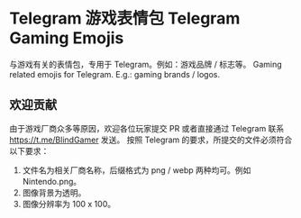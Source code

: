 # Telegram 游戏表情包 Telegram Gaming Emojis

与游戏有关的表情包，专用于 Telegram。例如：游戏品牌 / 标志等。
Gaming related emojis for Telegram. E.g.: gaming brands / logos.

## 欢迎贡献

由于游戏厂商众多等原因，欢迎各位玩家提交 PR 或者直接通过 Telegram 联系 https://t.me/BlindGamer 发送。
按照 Telegram 的要求，所提交的文件必须符合以下要求：
1. 文件名为相关厂商名称，后缀格式为 png / webp 两种均可。例如 Nintendo.png。
2. 图像背景为透明。
3. 图像分辨率为 100 x 100。

